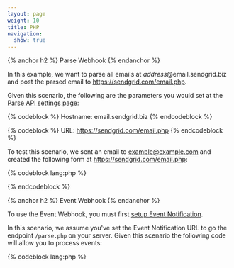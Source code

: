 ```yaml
---
layout: page
weight: 10
title: PHP
navigation:
  show: true
---
```


{% anchor h2 %}
Parse Webhook
{% endanchor %}

In this example, we want to parse all emails at *address*@email.sendgrid.biz and post the parsed email to https://sendgrid.com/email.php.

Given this scenario, the following are the parameters you would set at the [Parse API settings page]({{site.site_url}}/developer/reply):

{% codeblock %}
Hostname: email.sendgrid.biz
{% endcodeblock %}

{% codeblock %}
URL: https://sendgrid.com/email.php
{% endcodeblock %}

 To test this scenario, we sent an email to example@example.com and created the following form at https://sendgrid.com/email.php:

{% codeblock lang:php %}
<?php
$to = $_POST["to"];
$from = $_POST["from"];
$body = $_POST["text"];
$subject = $_POST["subject"];
$num_attachments = $_POST["attachments"];

if($num_attachments){
  for($i = 1; $i <= $num_attachments; $i++) {
    $attachment = $_FILES['attachment' + $i];
	  // $attachment will have all the parameters expected in a the PHP $_FILES object
	  // http://www.php.net/manual/en/features.file-upload.post-method.php#example-369
  }
}
?>
{% endcodeblock %}


{% anchor h2 %}
Event Webhook
{% endanchor %}

To use the Event Webhook, you must first [setup Event Notification]({{%20root_url%20}}/API_Reference/Webhooks/event.html#-Setup).

In this scenario, we assume you've set the Event Notification URL to go the endpoint `/parse.php` on your server. Given this scenario the following code will allow you to process events:

{% codeblock lang:php %}
<?php
$data = file_get_contents("php://input");
$events = json_decode($data, true);

foreach ($events as $event) {
  // Here, you now have each event and can process them how you like
  process_event($event);
}

{% endcodeblock %}

